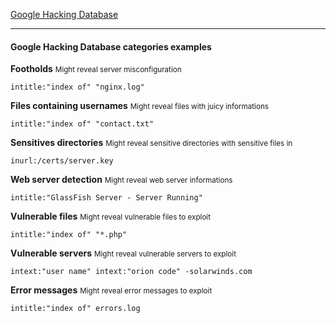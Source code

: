 [Google Hacking Database](https://www.exploit-db.com/google-hacking-database)

---
#### Google Hacking Database categories examples

**Footholds**
<small>Might reveal server misconfiguration</small>
```text
intitle:"index of" "nginx.log"
```

**Files containing usernames**
<small>Might reveal files with juicy informations</small>
```text
intitle:"index of" "contact.txt"
```

**Sensitives directories**
<small>Might reveal sensitive directories with sensitive files in</small>
```text
inurl:/certs/server.key
```

**Web server detection**
<small>Might reveal web server informations</small>
```text
intitle:"GlassFish Server - Server Running"
```

**Vulnerable files**
<small>Might reveal vulnerable files to exploit</small>
```text
intitle:"index of" "*.php"
```

**Vulnerable servers**
<small>Might reveal vulnerable servers to exploit</small>
```text
intext:"user name" intext:"orion code" -solarwinds.com
```

**Error messages**
<small>Might reveal error messages to exploit</small>
```text
intitle:"index of" errors.log
```



